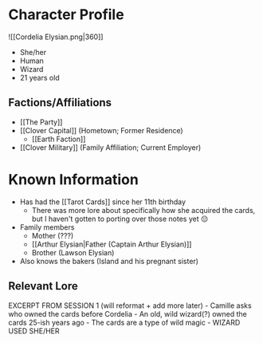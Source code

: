 # Character Profile
![[Cordelia Elysian.png|360]]
- She/her
- Human
- Wizard
- 21 years old

## Factions/Affiliations
- [[The Party]]
- [[Clover Capital]] (Hometown; Former Residence)
	- [[Earth Faction]]
- [[Clover Military]] (Family Affiliation; Current Employer)

# Known Information
- Has had the [[Tarot Cards]] since her 11th birthday
	- There was more lore about specifically how she acquired the cards, but I haven't gotten to porting over those notes yet 😔
- Family members
	- Mother (???)
	- [[Arthur Elysian|Father (Captain Arthur Elysian)]]
	- Brother (Lawson Elysian)
- Also knows the bakers (Island and his pregnant sister)

## Relevant Lore
EXCERPT FROM SESSION 1 (will reformat + add more later)
	- Camille asks who owned the cards before Cordelia
		- An old, wild wizard(?) owned the cards 25-ish years ago
		- The cards are a type of wild magic
		- WIZARD USED SHE/HER